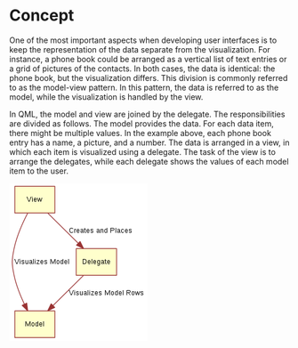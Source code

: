 # Concept

One of the most important aspects when developing user interfaces is to keep the representation of the data separate from the visualization. For instance, a phone book could be arranged as a vertical list of text entries or a grid of pictures of the contacts. In both cases, the data is identical: the phone book, but the visualization differs. This division is commonly referred to as the model-view pattern. In this pattern, the data is referred to as the model, while the visualization is handled by the view.

In QML, the model and view are joined by the delegate. The responsibilities are divided as follows. The model provides the data. For each data item, there might be multiple values. In the example above, each phone book entry has a name, a picture, and a number. The data is arranged in a view, in which each item is visualized using a delegate. The task of the view is to arrange the delegates, while each delegate shows the values of each model item to the user.

![](./assets/model-view-delegate.png)

